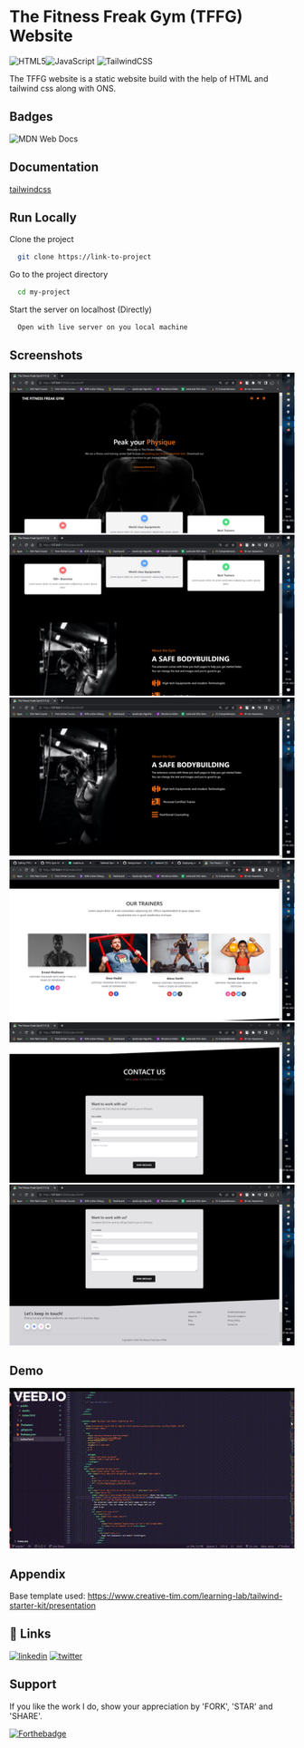 
# The Fitness Freak Gym (TFFG) Website 
![HTML5](https://img.shields.io/badge/html5-%23E34F26.svg?style=for-the-badge&logo=html5&logoColor=white)![JavaScript](https://img.shields.io/badge/javascript-%23323330.svg?style=for-the-badge&logo=javascript&logoColor=%23F7DF1E)
![TailwindCSS](https://img.shields.io/badge/tailwindcss-%2338B2AC.svg?style=for-the-badge&logo=tailwind-css&logoColor=white)

The TFFG website is a static website build with the help of HTML and
 tailwind css along with ONS.

## Badges

![MDN Web Docs](https://img.shields.io/badge/MDN_Web_Docs-black?style=for-the-badge&logo=mdnwebdocs&logoColor=white)
## Documentation

[tailwindcss](https://tailwindcss.com/)


## Run Locally

Clone the project

```bash
  git clone https://link-to-project
```

Go to the project directory

```bash
  cd my-project
```

Start the server on localhost (Directly)

```bash
  Open with live server on you local machine
```


## Screenshots

![Website Preview](assets/img/TFFG_website.png)
![Website Preview](assets/img/ttfg_web2.png)
![Website Preview](assets/img/ttfg_web3.png)
![Website Preview](assets/img/updatedtrainers.png)
![Website Preview](assets/img/ttfg_web5.png)
![Website Preview](assets/img/ttfg_web6.png)

## Demo

![Website Demo](assets/img/website.gif)

## Appendix

Base template used: https://www.creative-tim.com/learning-lab/tailwind-starter-kit/presentation

## 🔗 Links
[![linkedin](https://img.shields.io/badge/linkedin-0A66C2?style=for-the-badge&logo=linkedin&logoColor=white)](https://www.linkedin.com/in/yash-sonawane-ba848321b/)
[![twitter](https://img.shields.io/badge/twitter-1DA1F2?style=for-the-badge&logo=twitter&logoColor=white)](https://twitter.com/)

## Support

If you like the work I do, show your appreciation by 'FORK', 'STAR' and 'SHARE'.

[![Forthebadge](https://forthebadge.com/images/badges/built-with-love.svg)](https://forthebadge.com)
